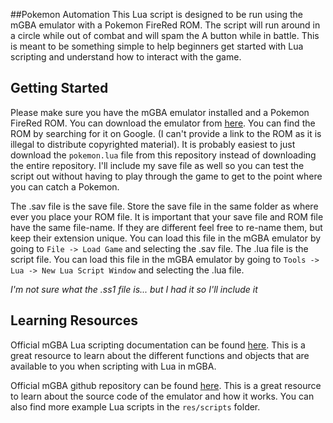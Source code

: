 ##Pokemon Automation
This Lua script is designed to be run using the mGBA emulator with a Pokemon FireRed ROM. The script will run around in a circle while out of combat and will spam the A button while in battle. This is meant to be something simple to help beginners get started with Lua scripting and understand how to interact with the game.

## Getting Started
Please make sure you have the mGBA emulator installed and a Pokemon FireRed ROM. You can download the emulator from [here](https://mgba.io/downloads.html). You can find the ROM by searching for it on Google. (I can't provide a link to the ROM as it is illegal to distribute copyrighted material). It is probably easiest to just download the `pokemon.lua` file from this repository instead of downloading the entire repository. I'll include my save file as well so you can test the script out without having to play through the game to get to the point where you can catch a Pokemon.

The .sav file is the save file. Store the save file in the same folder as where ever you place your ROM file. It is important that your save file and ROM file have the same file-name. If they are different feel free to re-name them, but keep their extension unique. You can load this file in the mGBA emulator by going to `File -> Load Game` and selecting the .sav file. The .lua file is the script file. You can load this file in the mGBA emulator by going to `Tools -> Lua -> New Lua Script Window` and selecting the .lua file.

*I'm not sure what the .ss1 file is... but I had it so I'll include it*

## Learning Resources
Official mGBA Lua scripting documentation can be found [here](https://mgba.io/docs/). This is a great resource to learn about the different functions and objects that are available to you when scripting with Lua in mGBA.

Official mGBA github repository can be found [here](https://github.com/mgba-emu/mgba). This is a great resource to learn about the source code of the emulator and how it works. You can also find more example Lua scripts in the `res/scripts` folder.

